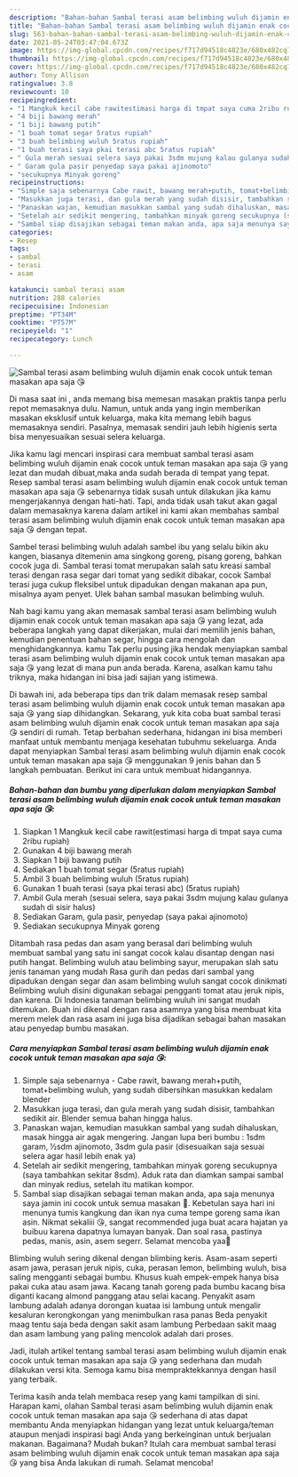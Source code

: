 ```yaml
---
description: "Bahan-bahan Sambal terasi asam belimbing wuluh dijamin enak cocok untuk teman masakan apa saja 😘 yang enak Untuk Jualan"
title: "Bahan-bahan Sambal terasi asam belimbing wuluh dijamin enak cocok untuk teman masakan apa saja 😘 yang enak Untuk Jualan"
slug: 563-bahan-bahan-sambal-terasi-asam-belimbing-wuluh-dijamin-enak-cocok-untuk-teman-masakan-apa-saja-yang-enak-untuk-jualan
date: 2021-05-24T03:47:04.673Z
image: https://img-global.cpcdn.com/recipes/f717d94518c4823e/680x482cq70/sambal-terasi-asam-belimbing-wuluh-dijamin-enak-cocok-untuk-teman-masakan-apa-saja-😘-foto-resep-utama.jpg
thumbnail: https://img-global.cpcdn.com/recipes/f717d94518c4823e/680x482cq70/sambal-terasi-asam-belimbing-wuluh-dijamin-enak-cocok-untuk-teman-masakan-apa-saja-😘-foto-resep-utama.jpg
cover: https://img-global.cpcdn.com/recipes/f717d94518c4823e/680x482cq70/sambal-terasi-asam-belimbing-wuluh-dijamin-enak-cocok-untuk-teman-masakan-apa-saja-😘-foto-resep-utama.jpg
author: Tony Allison
ratingvalue: 3.8
reviewcount: 10
recipeingredient:
- "1 Mangkuk kecil cabe rawitestimasi harga di tmpat saya cuma 2ribu rupiah"
- "4 biji bawang merah"
- "1 biji bawang putih"
- "1 buah tomat segar 5ratus rupiah"
- "3 buah belimbing wuluh 5ratus rupiah"
- "1 buah terasi saya pkai terasi abc 5ratus rupiah"
- " Gula merah sesuai selera saya pakai 3sdm mujung kalau gulanya sudah di sisir halus"
- " Garam gula pasir penyedap saya pakai ajinomoto"
- "secukupnya Minyak goreng"
recipeinstructions:
- "Simple saja sebenarnya Cabe rawit, bawang merah+putih, tomat+belimbing wuluh, yang sudah dibersihkan masukkan kedalam blender"
- "Masukkan juga terasi, dan gula merah yang sudah disisir, tambahkan sedikit air. Blender semua bahan hingga halus."
- "Panaskan wajan, kemudian masukkan sambal yang sudah dihaluskan, masak hingga air agak mengering. Jangan lupa beri bumbu : 1sdm garam, ½sdm ajinomoto, 3sdm gula pasir (disesuaikan saja sesuai selera agar hasil lebih enak ya)"
- "Setelah air sedikit mengering, tambahkan minyak goreng secukupnya (saya tambahkan sekitar 8sdm). Aduk rata dan diamkan sampai sambal dan minyak redius, setelah itu matikan kompor."
- "Sambal siap disajikan sebagai teman makan anda, apa saja menunya saya jamin ini cocok untuk semua masakan 🤗. Kebetulan saya hari ini menunya tumis kangkung dan ikan nya cuma tempe goreng sama ikan asin. Nikmat sekaliii 😘, sangat recommended juga buat acara hajatan ya buibuu karena dapatnya lumayan banyak. Dan soal rasa, pastinya pedas, manis, asin, asem segerr. Selamat mencoba yaa🤗"
categories:
- Resep
tags:
- sambal
- terasi
- asam

katakunci: sambal terasi asam 
nutrition: 288 calories
recipecuisine: Indonesian
preptime: "PT34M"
cooktime: "PT57M"
recipeyield: "1"
recipecategory: Lunch

---
```



![Sambal terasi asam belimbing wuluh dijamin enak cocok untuk teman masakan apa saja 😘](https://img-global.cpcdn.com/recipes/f717d94518c4823e/680x482cq70/sambal-terasi-asam-belimbing-wuluh-dijamin-enak-cocok-untuk-teman-masakan-apa-saja-😘-foto-resep-utama.jpg)

Di masa  saat ini , anda memang bisa memesan masakan praktis tanpa perlu repot memasaknya dulu. Namun, untuk anda yang ingin memberikan masakan eksklusif untuk keluarga, maka kita memang lebih bagus memasaknya sendiri. Pasalnya, memasak sendiri jauh lebih higienis serta bisa menyesuaikan sesuai selera keluarga.

Jika kamu lagi mencari inspirasi cara membuat sambal terasi asam belimbing wuluh dijamin enak cocok untuk teman masakan apa saja 😘 yang lezat dan mudah dibuat,maka anda sudah berada di tempat yang tepat. Resep sambal terasi asam belimbing wuluh dijamin enak cocok untuk teman masakan apa saja 😘  sebenarnya tidak susah untuk dilakukan jika kamu mengerjakannya dengan hati-hati. Tapi, anda tidak usah takut akan gagal dalam memasaknya 
karena dalam artikel ini kami akan membahas sambal terasi asam belimbing wuluh dijamin enak cocok untuk teman masakan apa saja 😘 dengan tepat.  

Sambel terasi belimbing wuluh adalah sambel ibu yang selalu bikin aku kangen, biasanya ditemenin ama singkong goreng, pisang goreng, bahkan cocok juga di. Sambal terasi tomat merupakan salah satu kreasi sambal terasi dengan rasa segar dari tomat yang sedikit dibakar, cocok Sambal terasi juga cukup fleksibel untuk dipadukan dengan makanan apa pun, misalnya ayam penyet. Ulek bahan sambal masukan belimbing wuluh.

Nah bagi kamu yang akan memasak sambal terasi asam belimbing wuluh dijamin enak cocok untuk teman masakan apa saja 😘 yang lezat, ada beberapa langkah yang dapat dikerjakan, mulai dari memilih jenis bahan, kemudian penentuan bahan segar, hingga cara mengolah dan menghidangkannya. kamu Tak perlu pusing jika hendak menyiapkan sambal terasi asam belimbing wuluh dijamin enak cocok untuk teman masakan apa saja 😘 yang lezat di mana pun anda berada. Karena, asalkan kamu  tahu triknya, maka hidangan ini bisa jadi sajian yang istimewa.

Di bawah ini, ada beberapa tips dan trik dalam memasak resep sambal terasi asam belimbing wuluh dijamin enak cocok untuk teman masakan apa saja 😘 yang siap dihidangkan. Sekarang, yuk kita coba buat sambal terasi asam belimbing wuluh dijamin enak cocok untuk teman masakan apa saja 😘 sendiri di rumah. Tetap berbahan sederhana, hidangan ini bisa memberi manfaat untuk membantu menjaga kesehatan tubuhmu sekeluarga. Anda dapat menyiapkan Sambal terasi asam belimbing wuluh dijamin enak cocok untuk teman masakan apa saja 😘 menggunakan 9 jenis bahan dan 5 langkah pembuatan. Berikut ini cara untuk membuat hidangannya.

<!--inarticleads1-->

##### Bahan-bahan dan bumbu yang diperlukan dalam menyiapkan Sambal terasi asam belimbing wuluh dijamin enak cocok untuk teman masakan apa saja 😘:

1. Siapkan 1 Mangkuk kecil cabe rawit(estimasi harga di tmpat saya cuma 2ribu rupiah)
1. Gunakan 4 biji bawang merah
1. Siapkan 1 biji bawang putih
1. Sediakan 1 buah tomat segar (5ratus rupiah)
1. Ambil 3 buah belimbing wuluh (5ratus rupiah)
1. Gunakan 1 buah terasi (saya pkai terasi abc) (5ratus rupiah)
1. Ambil  Gula merah (sesuai selera, saya pakai 3sdm mujung kalau gulanya sudah di sisir halus)
1. Sediakan  Garam, gula pasir, penyedap (saya pakai ajinomoto)
1. Sediakan secukupnya Minyak goreng


Ditambah rasa pedas dan asam yang berasal dari belimbing wuluh membuat sambal yang satu ini sangat cocok kalau disantap dengan nasi putih hangat. Belimbing wuluh atau belimbing sayur, merupakan slah satu jenis tanaman yang mudah Rasa gurih dan pedas dari sambal yang dipadukan dengan segar dan asam belimbing wuluh sangat cocok dinikmati Belimbing wuluh disini digunakan sebagai pengganti tomat atau jeruk nipis, dan karena. Di Indonesia tanaman belimbing wuluh ini sangat mudah ditemukan. Buah ini dikenal dengan rasa asamnya yang bisa membuat kita merem melek dan rasa asam ini juga bisa dijadikan sebagai bahan masakan atau penyedap bumbu masakan. 

<!--inarticleads2-->

##### Cara menyiapkan Sambal terasi asam belimbing wuluh dijamin enak cocok untuk teman masakan apa saja 😘:

1. Simple saja sebenarnya - Cabe rawit, bawang merah+putih, tomat+belimbing wuluh, yang sudah dibersihkan masukkan kedalam blender
1. Masukkan juga terasi, dan gula merah yang sudah disisir, tambahkan sedikit air. Blender semua bahan hingga halus.
1. Panaskan wajan, kemudian masukkan sambal yang sudah dihaluskan, masak hingga air agak mengering. Jangan lupa beri bumbu : 1sdm garam, ½sdm ajinomoto, 3sdm gula pasir (disesuaikan saja sesuai selera agar hasil lebih enak ya)
1. Setelah air sedikit mengering, tambahkan minyak goreng secukupnya (saya tambahkan sekitar 8sdm). Aduk rata dan diamkan sampai sambal dan minyak redius, setelah itu matikan kompor.
1. Sambal siap disajikan sebagai teman makan anda, apa saja menunya saya jamin ini cocok untuk semua masakan 🤗. Kebetulan saya hari ini menunya tumis kangkung dan ikan nya cuma tempe goreng sama ikan asin. Nikmat sekaliii 😘, sangat recommended juga buat acara hajatan ya buibuu karena dapatnya lumayan banyak. Dan soal rasa, pastinya pedas, manis, asin, asem segerr. Selamat mencoba yaa🤗


Blimbing wuluh sering dikenal dengan blimbing keris. Asam-asam seperti asam jawa, perasan jeruk nipis, cuka, perasan lemon, belimbing wuluh, bisa saling mengganti sebagai bumbu. Khusus kuah empek-empek hanya bisa pakai cuka atau asam jawa. Kacang tanah goreng pada bumbu kacang bisa diganti kacang almond panggang atau selai kacang. Penyakit asam lambung adalah adanya dorongan kuataa isi lambung untuk mengalir kesaluran kerongkongan yang menimbulkan rasa panas Beda penyakit maag tentu saja beda dengan sakit asam lambung Perbedaan sakit maag dan asam lambung yang paling mencolok adalah dari proses. 

Jadi, itulah artikel tentang  sambal terasi asam belimbing wuluh dijamin enak cocok untuk teman masakan apa saja 😘  yang sederhana dan mudah dilakukan versi kita. Semoga kamu bisa mempraktekkannya dengan hasil yang terbaik. 

Terima kasih anda telah membaca resep yang kami tampilkan di sini. Harapan kami, olahan  Sambal terasi asam belimbing wuluh dijamin enak cocok untuk teman masakan apa saja 😘 sederhana di atas dapat membantu Anda menyiapkan hidangan yang lezat untuk keluarga/teman ataupun menjadi inspirasi bagi Anda yang berkeinginan untuk berjualan makanan. Bagaimana? Mudah bukan? Itulah cara membuat sambal terasi asam belimbing wuluh dijamin enak cocok untuk teman masakan apa saja 😘 yang bisa Anda lakukan di rumah. Selamat mencoba!

